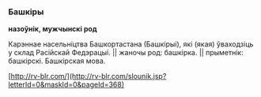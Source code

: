 ### Башкіры
**назоўнік, мужчынскі род**

Карэннае насельніцтва Башкортастана (Башкірыі), які (якая) ўваходзіць у склад Расійскай Федэрацыі. || жаночы род: башкірка. || прыметнік: башкірскі. Башкірская мова.

<a rel="author">[http://rv-blr.com/](http://rv-blr.com/slounik.jsp?letterId=0&maskId=0&pageId=368)</a>
